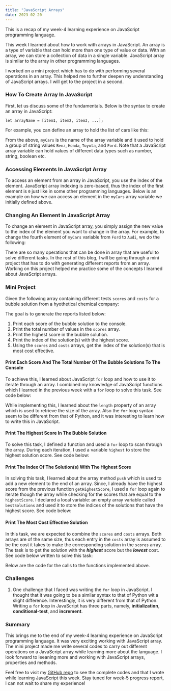 ```yaml
---
title: "JavaScript Arrays"
date: 2023-02-20
---
```


This is a recap of my week-4 learning experience on JavaScript programming language.

This week I learned about how to work with arrays in JavaScript. An array is a type of variable that can hold more than one type of value or data. With an array, we can store a collection of data in a single variable. JavaScript array is similar to the array in other programming languages. 

I worked on a mini project which has to do with performing several operations in an array. This helped me to further deepen my understanding of JavaScript arrays. I will get to the project in a second.

### How To Create Array In JavaScript
First, let us discuss some of the fundamentals. Below is the syntax to create an array in JavaScript:

```
let arrayName = [item1, item2, item3, ...];
```
For example, you can define an array to hold the list of cars like this:

<script src="https://gist.github.com/MarshallOkafor/e4c076017dc6dd6fd8a8490355534f78.js"></script>

From the above, ```myCars``` is the name of the array variable and it used to hold a group of string values ```Benz```, ```Honda```, ```Toyota```, and 
```Ford```. Note that a JavaScript array variable can hold values of different data types such as number, string, boolean etc. 

### Accessing Elements In JavaScript Array
To access an element from an array in JavaScript, you use the index of the element. JavaScript array indexing is zero-based, thus the index of the first element is ```0``` just like in some other programming languages. Below is an example on how we can access an element in the ```myCars``` array variable we initially defined above.

<script src="https://gist.github.com/MarshallOkafor/0223dfb5a0e10b0fd608e597fbccdf61.js"></script>

### Changing An Element In JavaScript Array
To change an element in JavaScript array, you simply assign the new value to the index of the element you want to change in the array. For example, to change the fourth element of ```myCars``` variable from ```Ford``` to ```Audi```, we do the following:

<script src="https://gist.github.com/MarshallOkafor/86986f2d55f2cb615fb574cf5a7c6940.js"></script>

There are so many operations that can be done in array that are useful to solve different tasks. In the rest of this blog, I will be going through a mini project that has to do with generating different reports from an array. Working on this project helped me practice some of the concepts I learned about JavaScript arrays.

### Mini Project
Given the following array containing different tests ```scores``` and ```costs``` for a bubble solution from a hyothetical chemical company:

<script src="https://gist.github.com/MarshallOkafor/03e117969f0cb99ae28147c6feb0d674.js"></script>
 
The goal is to generate the reports listed below:
1. Print each score of the bubble solution to the console.
2. Print the total number of values in the ```scores``` array.
3. Print the highest score in the bubble solution.
4. Print the index of the solution(s) with the highest score.
5. Using the ```scores``` and ```costs``` arrays, get the index of the solution(s) that is most cost effective.

#### Print Each Score And The Total Number Of The Bubble Solutions To The Console
To achieve this, I learned about JavaScript ```for``` loop and how to use it to iterate through an array. I combined my knowledge of JavaScript functions which I learned in the previous week with a ```for``` loop to solve this task. See code below:

<script src="https://gist.github.com/MarshallOkafor/cc3505061fa9c084d9f7f96984cf9682.js"></script>

While implementing this, I learned about the ```length``` property of an array which is used to retrieve the size of the array. Also the ```for``` loop syntax seem to be different from that of Python, and it was interesting to learn how to write this in JavaScript.

#### Print The Highest Score In The Bubble Solution
To solve this task, I defined a function and used a ```for``` loop to scan through the array. During each iteration, I used a variable ```highest``` to store the highest solution score. See code below:

<script src="https://gist.github.com/MarshallOkafor/d97fce0e76b234cd1ebbc94e276aa6fd.js"></script>

#### Print The Index Of The Solution(s) With The Highest Score
In solving this task, I learned about the array method ```push``` which is used to add a new element to the end of an array. Since, I already have the highest score from the previous function ```getHighestScore```, I used a ```for``` loop again to iterate though the array while checking for the scores that are equal to the ```highestScore```. I declared a local variable: an empty array variable called ```bestSolutions``` and used it to store the indices of the solutions that have the highest score. See code below:

<script src="https://gist.github.com/MarshallOkafor/c8da92d9e93796e5bcc3967f46452d6c.js"></script>

#### Print The Most Cost Effective Solution
In this task, we are expected to combine the ```scores``` and ```costs``` arrays. Both arrays are of the same size, thus each entry in the ```costs``` array is assumed to be the cost it takes to make the corresponding solution in the ```scores``` array. The task is to get the solution with the **_highest_** score but the **_lowest_** cost. See code below written to solve this task:

<script src="https://gist.github.com/MarshallOkafor/42e5c9989a4313d28921340c1a2a88d1.js"></script>

Below are the code for the calls to the functions implemented above.

<script src="https://gist.github.com/MarshallOkafor/0c3bc7853745703cfa38cdb64cabf149.js"></script>

### Challenges
1. One challenge that I faced was writing the ```for``` loop in JavaScript. I thought that it was going to be a similar syntax to that of Python wit a slight difference. Interestingly, it is very different from that of Python. Writing a ```for``` loop in JavaScript has three parts, namely, **initialization**, **conditional-test**, and **increment**.

### Summary
This brings me to the end of my week-4 learning experience on JavaScript programming language. It was very exciting working with JavaScript array. The mini project made me write several codes to carry out different operations on a JavaScript array while learning more about the language. I look forward to leeaning more and working with JavaScript arrays, properties and methods.

Feel free to visit my [GitHub repo](https://github.com/MarshallOkafor/learning-JavaScript/tree/main/week4) to see the complete codes and that I wrote while learning JavaScript this week. Stay tuned for week-5 progress report, I can not wait to share my experience!




